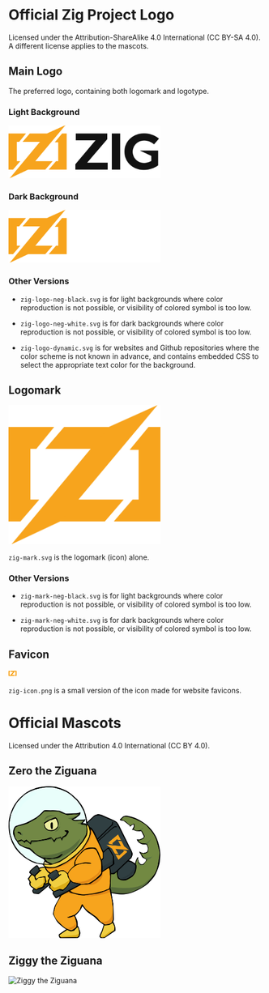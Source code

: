 # Official Zig Project Logo

Licensed under the Attribution-ShareAlike 4.0 International (CC BY-SA 4.0).
A different license applies to the mascots.

## Main Logo

The preferred logo, containing both logomark and logotype.

### Light Background

<img alt="Zig Logo" src="zig-logo-dark.svg" width="300">

### Dark Background

<img alt="Zig Logo" src="zig-logo-light.svg" width="300">

### Other Versions

 * `zig-logo-neg-black.svg` is for light backgrounds where color reproduction is not
   possible, or visibility of colored symbol is too low.

 * `zig-logo-neg-white.svg` is for dark backgrounds where color reproduction is not
   possible, or visibility of colored symbol is too low.

 * `zig-logo-dynamic.svg` is for websites and Github repositories where the color
   scheme is not known in advance, and contains embedded CSS to select the appropriate
   text color for the background.

## Logomark

<img alt="Zig Mark" src="zig-mark.svg" width="300">

`zig-mark.svg` is the logomark (icon) alone.

### Other Versions

 * `zig-mark-neg-black.svg` is for light backgrounds where color reproduction is not
   possible, or visibility of colored symbol is too low.

 * `zig-mark-neg-white.svg` is for dark backgrounds where color reproduction is not
   possible, or visibility of colored symbol is too low.

## Favicon

<img alt="Zig Favicon" src="zig-favicon.png" width="16" height="16">

`zig-icon.png` is a small version of the icon made for website favicons.


# Official Mascots

Licensed under the Attribution 4.0 International (CC BY 4.0).

## Zero the Ziguana

<img alt="Zero the Ziguana" src="zero.svg" width="300">

## Ziggy the Ziguana

<img alt="Ziggy the Ziguana" src="ziggy.svg" width="300">
